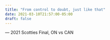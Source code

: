```yaml
---
title: "From control to doubt, just like that"
date: 2021-03-10T21:57:00-05:00
draft: false
---
```

— 2021 Scotties Final, ON vs CAN